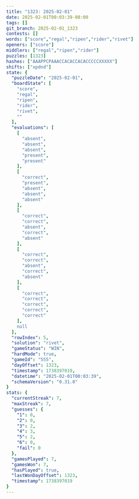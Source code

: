 ```yaml
---
title: "1323: 2025-02-01"
date: 2025-02-01T00:03:39-08:00
tags: []
git_branch: 2025-02-01_1323
contests: []
words: ["score","regal","ripen","rider","rivet"]
openers: ["score"]
middlers: ["regal","ripen","rider"]
puzzles: [1323]
hashes: ["AAAPPCPAAACCACACCACACCCCCXXXXX"]
shifts: ["xpdnd"]
state: {
  "puzzleDate": "2025-02-01",
  "boardState": [
    "score",
    "regal",
    "ripen",
    "rider",
    "rivet",
    ""
  ],
  "evaluations": [
    [
      "absent",
      "absent",
      "absent",
      "present",
      "present"
    ],
    [
      "correct",
      "present",
      "absent",
      "absent",
      "absent"
    ],
    [
      "correct",
      "correct",
      "absent",
      "correct",
      "absent"
    ],
    [
      "correct",
      "correct",
      "absent",
      "correct",
      "absent"
    ],
    [
      "correct",
      "correct",
      "correct",
      "correct",
      "correct"
    ],
    null
  ],
  "rowIndex": 5,
  "solution": "rivet",
  "gameStatus": "WIN",
  "hardMode": true,
  "gameId": "555",
  "dayOffset": 1323,
  "timestamp": 1738397019,
  "datetime": "2025-02-01T00:03:39",
  "schemaVersion": "0.31.0"
}
stats: {
  "currentStreak": 7,
  "maxStreak": 7,
  "guesses": {
    "1": 0,
    "2": 0,
    "3": 2,
    "4": 3,
    "5": 2,
    "6": 0,
    "fail": 0
  },
  "gamesPlayed": 7,
  "gamesWon": 7,
  "hasPlayed": true,
  "lastWonDayOffset": 1323,
  "timestamp": 1738397019
}
---
```

<!-- more -->
